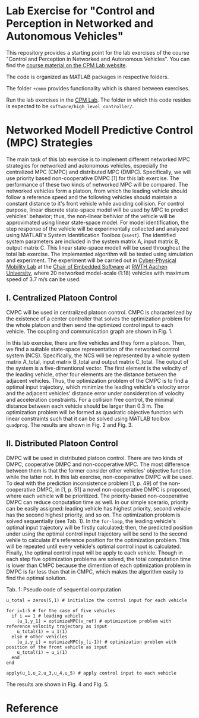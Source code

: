 # Lab Exercise for "Control and Perception in Networked and Autonomous Vehicles"
This repository provides a starting point for the lab exercises of the course "Control and Perception in Networked and Autonomous Vehicles". You can find the [course material on the CPM Lab website](https://cpm.embedded.rwth-aachen.de/course-materials/).

The code is organized as MATLAB packages in respective folders. 

The folder `+cmmn` provides functionality which is shared between exercises.

Run the lab exercises in the [CPM Lab](https://github.com/embedded-software-laboratory/cpm_lab).
The folder in which this code resides is expected to be `software/high_level_controller/`.

# Networked Modell Predictive Control (MPC) Strategies
The main task of this lab exercise is to implement different networked MPC strategies for networked and autonomous vehicles, especially the centralized MPC (CMPC) and distributed MPC (DMPC). Specifically, we will use priority based non-cooperative DMPC [1] for this lab exercise. The performance of these two kinds of networked MPC will be compared. The networked vehicles form a platoon, from which the leading vehicle should follow a reference speed and the following vehicles should maintain a constant distance to it's front vehicle while avoiding collision. For control purpose, linear discrete state-space model will be used by MPC to predict vehicles' behavior; thus, the non-linear behivior of the vehicle will be approvimated using linear state-space model. For model identification, the step response of the vehicle will be experimentally collected and analyzed using MATLAB's System Identification Toolbox (`ssest`). The identified system parameters are included in the system matrix A, input matrix B, output matrix C. This linear state-space modell will be used throughout the total lab exercise. The implemented algorithm will be tested using simulation and experiment. The experiment will be carried out in [Cyber-Physical Mobility Lab](https://github.com/embedded-software-laboratory/cpm_lab) at the [Chair of Embedded Software](http://embedded.rwth-aachen.de/) at [RWTH Aachen University](http://rwth-aachen.de/), where 20 networked model-scale (1:18) vehicles with maximum speed of 3.7 m/s can be used.

## I. Centralized Platoon Control
CMPC will be used in centralized platoon control. CMPC is characterized by the existence of a center controller that solves the optimization problem for the whole platoon and then send the optimized control input to each vehicle. The coupling and communication graph are shown in Fig. 1.

In this lab exercise, there are five vehicles and they form a platoon. Then, we find a suitable state-space representation of the networked control system (NCS). Specifically, the NCS will be represented by a whole system matrix A_total, input matrix B_total and output matrix C_total. The output of the system is a five-dimentional vector. The first element is the velocity of the leading vehicle, other four elements are the distance between the adjacent vehicles. Thus, the optimization problem of the CMPC is to find a optimal input trajectory, which minimize the leading vehicle's velocity error and the adjacent vehicles' distance error under consideration of volocity and acceleration constraints. For a collision free control, the minimal distance between each vehicle should be larger than 0.3 m. The optimization problem will be formed as quadratic objective function with linear constraints such that it can be solved using MATLAB toolbox `quadprog`. The results are shown in Fig. 2 and Fig. 3.

## II. Distributed Platoon Control
DMPC will be used in distributed platoon control. There are two kinds of DMPC, cooperative DMPC and non-cooperative MPC. The most difference between them is that the former consider other vehicles' objective function while the latter not. In this lab exercise, non-cooperative DMPC will be used. To deal with the prediction inconsistence problem [1, p. 49] of the non-cooperative DMPC, in [1, p. 51] a novel non-cooperative DMPC is proposed, where each vehicle will be prioritized. The priority-based non-cooperative DMPC can reduce conputation time as well. In our simple scerario, priority can be easily assigned: leading vehicle has highest priority, second vehicle has the second highest priority, and so on. The optimization problem is solved sequentially (see Tab. 1). In the `for-loop`, the leading vehicle's optimal input trajectory will be firstly calculated; then, the predicted position under using the optimal control input trajectory will be send to the second vehile to calculate it's reference position for the optimization problem. This will be repeated until every vehicle's optimal control input is calculated. Finally, the optimal control input will be apply to each vehicle. Though in each step five optimization problems are solved, the total computation time is lower than CMPC because the dimention of each optimization problem in DMPC is far less than that in CMPC, which makes the algorithm easily to find the optimal solution. 

Tab. 1: Pseudo code of sequential computation
```
u_total = zeros(5,1) # initialize the control input for each vehicle

for i=1:5 # for the case of five vehicles
  if i == 1 # leading vehicle
    [u_1,y_1] = optimizeMPC(v_ref) # optimization problem with reference velocity trajectory as input
    u_total(1) = u_1(1)
  else # other vehicles
    [u_i,y_i] = optimizeMPC(y_(i-1)) # optimization problem with position of the front vehicle as input
    u_total(i) = u_i(1)
  end
end

apply(u_1,u_2,u_3,u_4,u_5) # apply control input to each vehicle
```
The results are shown in Fig. 4 and Fig. 5.

# Reference
